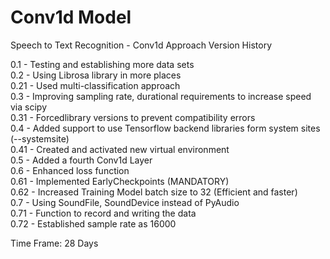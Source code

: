 # Conv1d Model
Speech to Text Recognition - Conv1d Approach Version History 

0.1   - Testing and establishing more data sets<br>
0.2   - Using Librosa library in more places<br>
0.21  - Used multi-classification approach<br> 
0.3   - Improving sampling rate, durational requirements to increase speed via scipy<br> 
0.31   - Forcedlibrary versions to prevent compatibility errors<br> 
0.4   - Added support to use Tensorflow backend libraries form system sites (--systemsite) <br>
0.41  - Created and activated new virtual environment  <br>
0.5  - Added a fourth Conv1d Layer <br>
0.6   - Enhanced loss function  <br>
0.61   - Implemented EarlyCheckpoints (MANDATORY) <br>
0.62  -  Increased Training Model batch size to 32 (Efficient and faster) <br>
0.7   - Using SoundFile, SoundDevice instead of PyAudio <br>
0.71   - Function to record and writing the data <br>
0.72   - Established sample rate as 16000<br>

Time Frame: 28 Days
